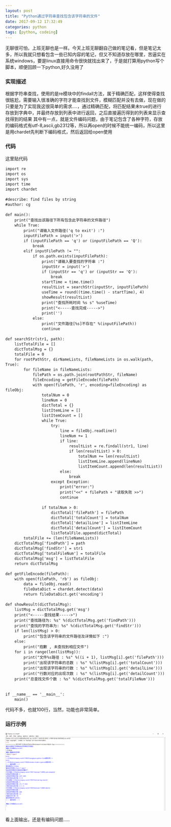 ```yaml
---
layout: post
title: "Python通过字符串查找包含该字符串的文件"
date: 2017-09-12 17:32:49
categories: python
tags: [python, codeing]
---
```


无聊很可怕，上班无聊也是一样。今天上班无聊翻自己做的笔记看，但是笔记太多，所以我就只想看包含一些已知内容的笔记，但又不知道存放在哪里，苦逼实在系统windows，要是linux直接用命令很快就找出来了，于是就打算用python写个脚本，顺便回顾一下python,好久没用了

<!-- more -->

### 实现描述
根据字符串查找，使用的是re模块中的findall方法，属于精确匹配，这样使得查找很尴尬，需要输入很准确的字符才能查找到文件，模糊匹配并没有去做，现在做的只要是为了实现我这很简单的需求....，通过精确匹配，将匹配结果未true的进行存放到字典中，并最终存放到列表中进行返回，之后直接遍历得到的列表来显示查找得到的结果
其中有一点，就是文件编码问题，由于笔记包含了各种字符，存放的编码格式有utf-8,ascii,gb2312等，所以再open的时候不能统一编码，所以这里是用chardet先判断下编码格式，然后返回给open使用


### 代码
这里贴代码

	import re
	import os
	import sys
	import time
	import chardet

	#describe: find files by string
	#author: cg

	def main():
		print("查找出该路径下所有包含此字符串的文件路径")
		while True:
			print("请输入文件路径('q to exit') :")
			inputFilePath = input('>')
			if (inputFilePath == 'q') or (inputFilePath == 'Q'):
				break
			elif inputFilePath != "":
				if os.path.exists(inputFilePath):
					print("请输入要查找的字符串 :")
					inputStr = input('>')
					if (inputStr == 'q') or (inputStr == 'Q'):
						break
					startTime = time.time()
					resultList = searchStr(inputStr, inputFilePath)
					useTime = round((time.time() - startTime), 4)
					showResult(resultList)
					print("查找所耗时间 %s s" %useTime)
					print("<-----查找完成----->")
					print('')
				else:
					print("文件路径[%s]不存在" %(inputFilePath))
					continue

	def searchStr(str1, path):
		listTotalFile = []
		dictTotalMsg = {}
		totalFile = 0
		for rootPathStr, dirNameLists, fileNameLists in os.walk(path, True):
			for fileName in fileNameLists:
				filePath = os.path.join(rootPathStr, fileName)
				fileEncoding = getFileEncode(filePath)
				with open(filePath, 'r', encoding=fileEncoding) as fileObj:
					totalNum = 0
					lineNum = 0
					dictTotal = {}
					listItemLine = []
					listItemCount = []
					while True:
						try:
							line = fileObj.readline()
							lineNum += 1
							if line:
								resultList = re.findall(str1, line)
								if len(resultList) > 0:
									totalNum += len(resultList)
									listItemLine.append(lineNum)
									listItemCount.append(len(resultList))
							else:
								break
						except Exception:
							print("error:")
							print("<<" + filePath + "读取失败 >>")
							continue

					if totalNum > 0:
						dictTotal['filePath'] = filePath
						dictTotal['totalCount'] = totalNum
						dictTotal['detailLine'] = listItemLine
						dictTotal['detailCount'] = listItemCount
						listTotalFile.append(dictTotal)
			totalFile += (len(fileNameLists))
		dictTotalMsg['findPath'] = path
		dictTotalMsg['findStr'] = str1
		dictTotalMsg['totalFileNum'] = totalFile
		dictTotalMsg['msg'] = listTotalFile
		return dictTotalMsg

	def getFileEncode(filePath):
		with open(filePath, 'rb') as fileObj:
			data = fileObj.read()
			fileDataDict = chardet.detect(data)
			return fileDataDict.get('encoding')
		
	def showResult(dictTotalMsg):
		listMsg = dictTotalMsg.get('msg')
		print("<-----查找结果----->")
		print("查找路径为: %s" %(dictTotalMsg.get('findPath')))
		print("查找的字符串为: %s" %(dictTotalMsg.get('findStr')))
		if len(listMsg) > 0:
			print("包含该字符串的文件路径及详情如下 :")
		else:
			print("抱歉 , 未查找到相应文件")
		for i in range(len(listMsg)):
			print("文件%s路径 : %s" %((i + 1), listMsg[i].get('filePath')))
			print("出现该字符串的总数 : %s" %(listMsg[i].get('totalCount')))
			print("出现该字符串的行数 : %s" %(listMsg[i].get('detailLine')))
			print("行数对应的出现次数 : %s" %(listMsg[i].get('detailCount')))
		print("总查找文件个数 : %s" %(dictTotalMsg.get('totalFileNum')))


	if __name__ == '__main__':
		main()
		

代码不多，也就100行，当然，功能也非常简单。

### 运行示例

![python-hwEncryption](/images/python/python-searchByStr.png)

看上面输出，还是有编码问题.....
